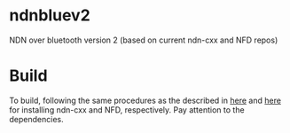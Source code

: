# ndnbluev2
NDN over bluetooth version 2 (based on current ndn-cxx and NFD repos)

# Build
To build, following the same procedures as the described in [here](https://named-data.net/doc/ndn-cxx/current/INSTALL.html) and [here](http://named-data.net/doc/NFD/current/INSTALL.html) for installing ndn-cxx and NFD, respectively. Pay attention to the dependencies.

#
